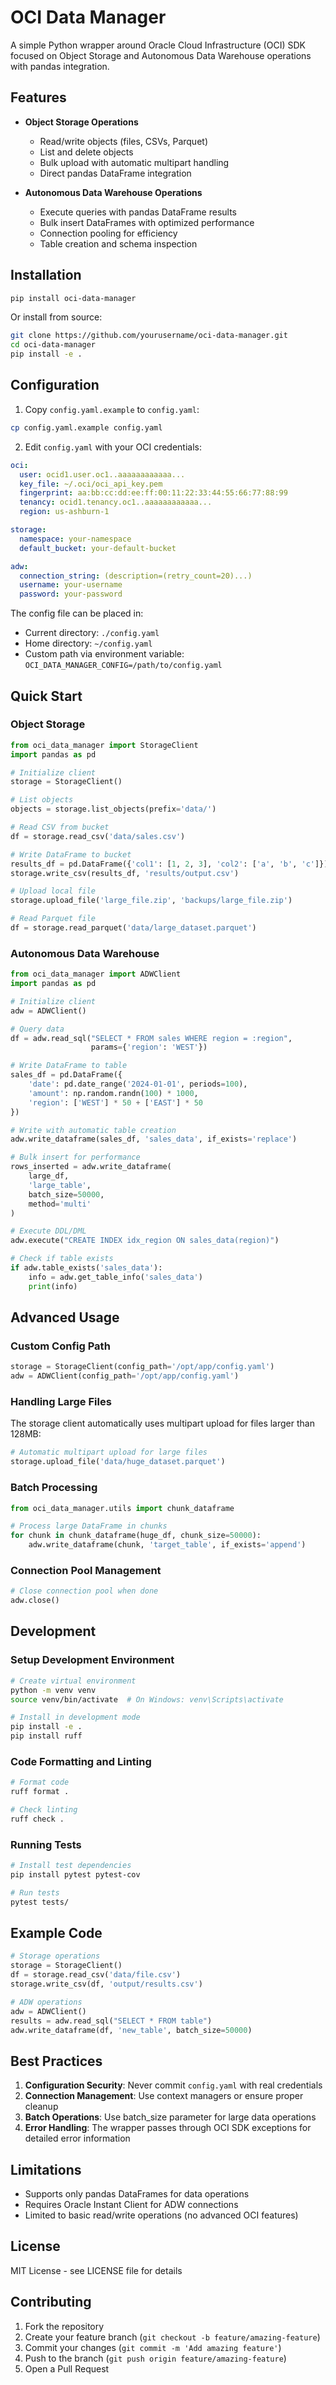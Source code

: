 # OCI Data Manager

A simple Python wrapper around Oracle Cloud Infrastructure (OCI) SDK focused on Object Storage and Autonomous Data Warehouse operations with pandas integration.

## Features

- **Object Storage Operations**
  - Read/write objects (files, CSVs, Parquet)
  - List and delete objects
  - Bulk upload with automatic multipart handling
  - Direct pandas DataFrame integration

- **Autonomous Data Warehouse Operations**
  - Execute queries with pandas DataFrame results
  - Bulk insert DataFrames with optimized performance
  - Connection pooling for efficiency
  - Table creation and schema inspection

## Installation

```bash
pip install oci-data-manager
```

Or install from source:

```bash
git clone https://github.com/yourusername/oci-data-manager.git
cd oci-data-manager
pip install -e .
```

## Configuration

1. Copy `config.yaml.example` to `config.yaml`:
```bash
cp config.yaml.example config.yaml
```

2. Edit `config.yaml` with your OCI credentials:
```yaml
oci:
  user: ocid1.user.oc1..aaaaaaaaaaaa...
  key_file: ~/.oci/oci_api_key.pem
  fingerprint: aa:bb:cc:dd:ee:ff:00:11:22:33:44:55:66:77:88:99
  tenancy: ocid1.tenancy.oc1..aaaaaaaaaaaa...
  region: us-ashburn-1

storage:
  namespace: your-namespace
  default_bucket: your-default-bucket

adw:
  connection_string: (description=(retry_count=20)...)
  username: your-username
  password: your-password
```

The config file can be placed in:
- Current directory: `./config.yaml`
- Home directory: `~/config.yaml`
- Custom path via environment variable: `OCI_DATA_MANAGER_CONFIG=/path/to/config.yaml`

## Quick Start

### Object Storage

```python
from oci_data_manager import StorageClient
import pandas as pd

# Initialize client
storage = StorageClient()

# List objects
objects = storage.list_objects(prefix='data/')

# Read CSV from bucket
df = storage.read_csv('data/sales.csv')

# Write DataFrame to bucket
results_df = pd.DataFrame({'col1': [1, 2, 3], 'col2': ['a', 'b', 'c']})
storage.write_csv(results_df, 'results/output.csv')

# Upload local file
storage.upload_file('large_file.zip', 'backups/large_file.zip')

# Read Parquet file
df = storage.read_parquet('data/large_dataset.parquet')
```

### Autonomous Data Warehouse

```python
from oci_data_manager import ADWClient
import pandas as pd

# Initialize client
adw = ADWClient()

# Query data
df = adw.read_sql("SELECT * FROM sales WHERE region = :region", 
                  params={'region': 'WEST'})

# Write DataFrame to table
sales_df = pd.DataFrame({
    'date': pd.date_range('2024-01-01', periods=100),
    'amount': np.random.randn(100) * 1000,
    'region': ['WEST'] * 50 + ['EAST'] * 50
})

# Write with automatic table creation
adw.write_dataframe(sales_df, 'sales_data', if_exists='replace')

# Bulk insert for performance
rows_inserted = adw.write_dataframe(
    large_df, 
    'large_table',
    batch_size=50000,
    method='multi'
)

# Execute DDL/DML
adw.execute("CREATE INDEX idx_region ON sales_data(region)")

# Check if table exists
if adw.table_exists('sales_data'):
    info = adw.get_table_info('sales_data')
    print(info)
```

## Advanced Usage

### Custom Config Path

```python
storage = StorageClient(config_path='/opt/app/config.yaml')
adw = ADWClient(config_path='/opt/app/config.yaml')
```

### Handling Large Files

The storage client automatically uses multipart upload for files larger than 128MB:

```python
# Automatic multipart upload for large files
storage.upload_file('data/huge_dataset.parquet')
```

### Batch Processing

```python
from oci_data_manager.utils import chunk_dataframe

# Process large DataFrame in chunks
for chunk in chunk_dataframe(huge_df, chunk_size=50000):
    adw.write_dataframe(chunk, 'target_table', if_exists='append')
```

### Connection Pool Management

```python
# Close connection pool when done
adw.close()
```

## Development

### Setup Development Environment

```bash
# Create virtual environment
python -m venv venv
source venv/bin/activate  # On Windows: venv\Scripts\activate

# Install in development mode
pip install -e .
pip install ruff
```

### Code Formatting and Linting

```bash
# Format code
ruff format .

# Check linting
ruff check .
```

### Running Tests

```bash
# Install test dependencies
pip install pytest pytest-cov

# Run tests
pytest tests/
```

## Example Code

```python 
# Storage operations
storage = StorageClient()
df = storage.read_csv('data/file.csv')
storage.write_csv(df, 'output/results.csv')

# ADW operations
adw = ADWClient()
results = adw.read_sql("SELECT * FROM table")
adw.write_dataframe(df, 'new_table', batch_size=50000)
```

## Best Practices

1. **Configuration Security**: Never commit `config.yaml` with real credentials
2. **Connection Management**: Use context managers or ensure proper cleanup
3. **Batch Operations**: Use batch_size parameter for large data operations
4. **Error Handling**: The wrapper passes through OCI SDK exceptions for detailed error information

## Limitations

- Supports only pandas DataFrames for data operations
- Requires Oracle Instant Client for ADW connections
- Limited to basic read/write operations (no advanced OCI features)

## License

MIT License - see LICENSE file for details

## Contributing

1. Fork the repository
2. Create your feature branch (`git checkout -b feature/amazing-feature`)
3. Commit your changes (`git commit -m 'Add amazing feature'`)
4. Push to the branch (`git push origin feature/amazing-feature`)
5. Open a Pull Request
